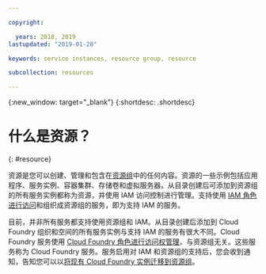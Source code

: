 ```yaml
---

copyright:

  years: 2018, 2019
lastupdated: "2019-01-28"

keywords: service instances, resource group, resource

subcollection: resources

---
```


{:new_window: target="_blank"}
{:shortdesc: .shortdesc}


# 什么是资源？
{: #resource}

资源是您可以创建、管理和包含在[资源组](/docs/resources?topic=resources-rgs)中的任何内容。资源的一些示例包括应用程序、服务实例、容器集群、存储卷和虚拟服务器。从目录创建后可添加到资源组的所有服务实例都称为资源，并使用 IAM 访问控制进行管理。支持使用 [IAM 角色进行访问](/docs/iam?topic=iam-userroles#iamusermanrol)和组织成资源组的服务，即为支持 IAM 的服务。

目前，并非所有服务都支持使用资源组和 IAM。从目录创建后添加到 Cloud Foundry 组织和空间的所有服务实例与支持 IAM 的服务有很大不同。Cloud Foundry 服务使用 [Cloud Foundry 角色进行访问权管理](/docs/iam?topic=iam-cfaccess#cfroles)，与资源组无关。这些服务称为 Cloud Foundry 服务。服务启用对 IAM 和资源组的支持后，您会收到通知，告知您可以以[将现有 Cloud Foundry 实例迁移到资源组](/docs/resources?topic=resources-migrate)。
